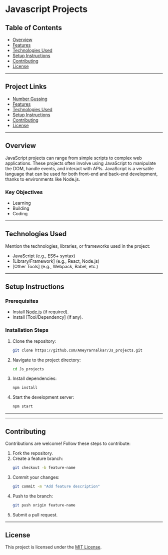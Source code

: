 # Javascript Projects

## Table of Contents
- [Overview](#overview)
- [Features](#features)
- [Technologies Used](#technologies-used)
- [Setup Instructions](#setup-instructions)
- [Contributing](#contributing)
- [License](#license)

---

## Project Links
- [Number Gussing](https://stellar-strudel-922254.netlify.app/)
- [Features](#features)
- [Technologies Used](#technologies-used)
- [Setup Instructions](#setup-instructions)
- [Contributing](#contributing)
- [License](#license)

---

## Overview
JavaScript projects can range from simple scripts to complex web applications. These projects often involve using JavaScript to manipulate the DOM, handle events, and interact with APIs. JavaScript is a versatile language that can be used for both front-end and back-end development, thanks to environments like Node.js.

### Key Objectives
- Learning
- Building
- Coding

---


## Technologies Used
Mention the technologies, libraries, or frameworks used in the project:
- JavaScript (e.g., ES6+ syntax)
- [Library/Framework] (e.g., React, Node.js)
- [Other Tools] (e.g., Webpack, Babel, etc.)

---

## Setup Instructions
### Prerequisites
- Install [Node.js](https://nodejs.org/) (if required).
- Install [Tool/Dependency] (if any).

### Installation Steps
1. Clone the repository:
   ```bash
   git clone https://github.com/AmeyYarnalkar/Js_projects.git
   ```
2. Navigate to the project directory:
   ```bash
   cd Js_projects
   ```
3. Install dependencies:
   ```bash
   npm install
   ```
4. Start the development server:
   ```bash
   npm start
   ```

---

---

## Contributing
Contributions are welcome! Follow these steps to contribute:
1. Fork the repository.
2. Create a feature branch:
   ```bash
   git checkout -b feature-name
   ```
3. Commit your changes:
   ```bash
   git commit -m "Add feature description"
   ```
4. Push to the branch:
   ```bash
   git push origin feature-name
   ```
5. Submit a pull request.

---

## License
This project is licensed under the [MIT License](LICENSE).
